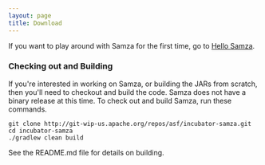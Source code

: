 ```yaml
---
layout: page
title: Download
---
```


<!-- TODO update maven dependency versions appropriately -->

If you want to play around with Samza for the first time, go to [Hello Samza](/startup/hello-samza/0.7.0).

<!--
### Maven

All Samza JARs are published through Maven.

#### Artifacts

A Samza project that runs with Kafka and YARN should depend on the following artifacts.

    <dependency>
      <groupId>samza</groupId>
      <artifactId>samza-api</artifactId>
      <version>0.7.0</version>
    </dependency>
    <dependency>
      <groupId>samza</groupId>
      <artifactId>samza-core_2.9.2</artifactId>
      <version>0.7.0</version>
      <scope>runtime</scope>
    </dependency>
    <dependency>
      <groupId>samza</groupId>
      <artifactId>samza-serializers_2.9.2</artifactId>
      <version>0.7.0</version>
      <scope>runtime</scope>
    </dependency>
    <dependency>
      <groupId>samza</groupId>
      <artifactId>samza-yarn_2.9.2</artifactId>
      <version>0.7.0</version>
      <classifier>yarn-2.0.5-alpha</classifier>
      <scope>runtime</scope>
    </dependency>
    <dependency>
      <groupId>samza</groupId>
      <artifactId>samza-kafka_2.9.2</artifactId>
      <version>0.7.0</version>
      <scope>runtime</scope>
    </dependency>

#### Repositories

Samza is available in the Apache Maven repository.

    <repository>
      <id>apache-releases</id>
      <url>https://repository.apache.org/content/groups/public</url>
    </repository>

Snapshot builds are available in the Apache Maven snapshot repository.

    <repository>
      <id>apache-snapshots</id>
      <url>https://repository.apache.org/content/groups/snapshots</url>
    </repository>
-->

### Checking out and Building

If you're interested in working on Samza, or building the JARs from scratch, then you'll need to checkout and build the code. Samza does not have a binary release at this time. To check out and build Samza, run these commands.

```
git clone http://git-wip-us.apache.org/repos/asf/incubator-samza.git
cd incubator-samza
./gradlew clean build
```

See the README.md file for details on building.
